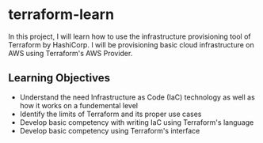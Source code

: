# terraform-learn
In this project, I will learn how to use the infrastructure provisioning tool of Terraform by HashiCorp. I will be provisioning basic cloud infrastructure on AWS using Terraform's AWS Provider. 
## Learning Objectives
 - Understand the need Infrastructure as Code (IaC) technology as well as how it works on a fundemental level
 - Identify the limits of Terraform and its proper use cases
 - Develop basic competency with writing IaC using Terraform's language
 - Develop basic competency using Terraform's interface
